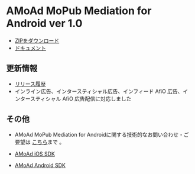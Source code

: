 # AMoAd MoPub Mediation for Android ver 1.0

- [ZIPをダウンロード](https://github.com/amoad/amoad-android-mopub-mediation/archive/master.zip)
- [ドキュメント](https://github.com/amoad/amoad-android-mopub-mediation/wiki)

## 更新情報

- [リリース履歴](https://github.com/amoad/amoad-android-mopub-mediation/releases)
- インライン広告、インタースティシャル広告、インフィード AfiO 広告、インタースティシャル AfiO 広告配信に対応しました

## その他
- AMoAd MoPub Mediation for Androidに関する技術的なお問い合わせ・ご要望は [こちら](https://github.com/amoad/amoad-android-mopub-mediation/issues)まで 。

- [AMoAd iOS SDK](https://github.com/amoad/amoad-ios-sdk)
- [AMoAd Android SDK](https://github.com/amoad/amoad-android-sdk)
